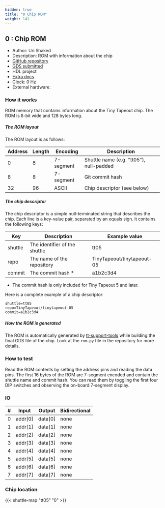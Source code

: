 ```yaml
---
hidden: true
title: "0 Chip ROM"
weight: 141
---
```


## 0 : Chip ROM

* Author: Uri Shaked
* Description: ROM with information about the chip
* [GitHub repository](https://github.com/TinyTapeout/tt-chip-rom)
* [GDS submitted](https://github.com/TinyTapeout/tt-chip-rom/actions/runs/6193865097)
* HDL project
* [Extra docs]()
* Clock: 0 Hz
* External hardware: 



### How it works

ROM memory that contains information about the Tiny Tapeout chip. The ROM is 8-bit wide and 128 bytes long.

##### The ROM layout

The ROM layout is as follows:

| Address | Length | Encoding  | Description                              |
| ------- | ------ | --------- | ---------------------------------------- |
| 0       | 8      | 7-segment | Shuttle name (e.g. "tt05"), null-padded  |
| 8       | 8      | 7-segment | Git commit hash                          |
| 32      | 96     | ASCII     | Chip descriptor (see below)              |

##### The chip descriptor

The chip descriptor is a simple null-terminated string that describes the chip.
Each line is a key-value pair, separated by an equals sign. It contains the following keys:

| Key     | Description                   | Example value              |
| ------- | ----------------------------- | -------------------------- |
| shuttle | The identifier of the shuttle | tt05                       |
| repo    | The name of the repository    | TinyTapeout/tinytapeout-05 |
| commit  | The commit hash *            | a1b2c3d4                   |

* The commit hash is only included for Tiny Tapeout 5 and later.

Here is a complete example of a chip descriptor:

```
shuttle=tt05
repo=TinyTapeout/tinytapeout-05
commit=a1b2c3d4
```

##### How the ROM is generated

The ROM is automatically generated by [tt-support-tools](https://github.com/TinyTapeout/tt-support-tools)
while building the final GDS file of the chip. Look at the `rom.py` file in the repository for more details.


### How to test

Read the ROM contents by setting the address pins and reading the data pins.
The first 16 bytes of the ROM are 7-segment encoded and contain the shuttle name and commit hash.
You can read them by toggling the first four DIP switches and observing the on-board 7-segment display.


### IO

| # | Input        | Output       | Bidirectional      |
|---|--------------|--------------| -------------------|
| 0 | addr[0]  | data[0] | none |
| 1 | addr[1]  | data[1] | none |
| 2 | addr[2]  | data[2] | none |
| 3 | addr[3]  | data[3] | none |
| 4 | addr[4]  | data[4] | none |
| 5 | addr[5]  | data[5] | none |
| 6 | addr[6]  | data[6] | none |
| 7 | addr[7]  | data[7] | none |

### Chip location

{{< shuttle-map "tt05" "0" >}}
